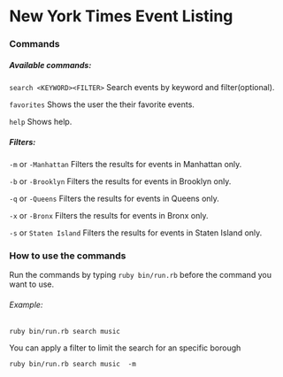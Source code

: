 

# New York Times Event Listing

### Commands

##### Available commands:

`search <KEYWORD><FILTER>`   Search events by keyword and filter(optional).

`favorites`                  Shows the user the their favorite events.

`help`                       Shows help.

##### Filters:
`-m` or `-Manhattan`         Filters the results for events in Manhattan only.

`-b` or `-Brooklyn`          Filters the results for events in Brooklyn only.

`-q` or `-Queens`            Filters the results for events in Queens only.

`-x` or `-Bronx`             Filters the results for events in Bronx only.

`-s` or `Staten Island`      Filters the results for events in Staten Island only.

### How to use the commands

Run the commands by typing `ruby bin/run.rb` before the command you want to use.

###### Example:

`ruby bin/run.rb search music`

You can apply a filter to limit the search for an specific borough

`ruby bin/run.rb search music  -m`
